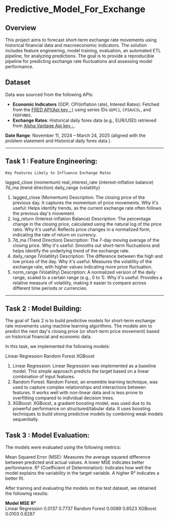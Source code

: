 # Predictive_Model_For_Exchange
## Overview
This project aims to forecast short-term exchange rate movements using historical financial data and macroeconomic indicators. The solution includes feature engineering, model training, evaluation, an automated ETL pipeline, for analyzing predictions. 
The goal is to provide a reproducible pipeline for predicting exchange rate fluctuations and assessing model performance.




## Dataset
Data was sourced from the following APIs:
- **Economic Indicators** (GDP, CPI(inflation rate), Interest Rates): Fetched from the [FRED API(Api key : )](https://fred.stlouisfed.org/) using series IDs `GDPC1`, `CPIAUCSL`, and `FEDFUNDS`.
- **Exchange Rates**: Historical daily forex data (e.g., EUR/USD) retrieved from [Alpha Vantage Api key : ](https://www.alphavantage.co/) .

**Date Range**: November 11, 2024 – March 24, 2025 (aligned with the problem statement and Historical daily forex data ).

---
## Task 1 : Feature Engineering:
    Key Features Likely to Influence Exchange Rates
 lagged_close (momentum)
 real_interest_rate (interest-inflation balance)
 7d_ma (trend direction)
 daily_range (volatility)
 1. lagged_close (Momentum)
Description: The closing price of the previous day. It captures the momentum of price movements.
Why it's useful: Helps identify trends, as the current exchange rate often follows the previous day's movement.
2. log_return (Interest-inflation Balance)
Description: The percentage change in the closing price, calculated using the natural log of the price ratio.
Why it's useful: Reflects price changes in a normalized form, indicating the rate of return on currency.
3. 7d_ma (Trend Direction)
Description: The 7-day moving average of the closing price.
Why it's useful: Smooths out short-term fluctuations and helps identify the underlying trend of the exchange rate.
4. daily_range (Volatility)
Description: The difference between the high and low prices of the day.
Why it's useful: Measures the volatility of the exchange rate, with higher values indicating more price fluctuation.
5. norm_range (Volatility)
Description: A normalized version of the daily range, scaled to a certain range (e.g., 0 to 1).
Why it's useful: Provides a relative measure of volatility, making it easier to compare across different time periods or currencies.


---
## Task 2 : Model Building:
The goal of Task 2 is to build predictive models for short-term exchange rate movements using machine learning algorithms. The models aim to predict the next day's closing price (or short-term price movement) based on historical financial and economic data.

In this task, we implemented the following models:

Linear Regression
Random Forest
XGBoost

1. Linear Regression:
Linear Regression was implemented as a baseline model. This simple approach predicts the target based on a linear combination of input features.
2. Random Forest:
Random Forest, an ensemble learning technique, was used to capture complex relationships and interactions between features. It works well with non-linear data and is less prone to overfitting compared to individual decision trees.
3. XGBoost:
XGBoost, a gradient boosting model, was used due to its powerful performance on structured/tabular data. It uses boosting techniques to build strong predictive models by combining weak models sequentially.

## Task 3 : Model Evaluation:

The models were evaluated using the following metrics:

Mean Squared Error (MSE): Measures the average squared difference between predicted and actual values. A lower MSE indicates better performance.
R² (Coefficient of Determination): Indicates how well the model explains the variability in the target variable. A higher R² indicates a better fit.

After training and evaluating the models on the test dataset, we obtained the following results:

**Model**	         **MSE** **R²**                 
Linear Regression	0.0137	0.7737
Random Forest	    0.0089	0.8523
XGBoost	            0.0103	0.8287


